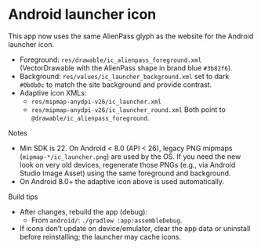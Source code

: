 # Android launcher icon

This app now uses the same AlienPass glyph as the website for the Android launcher icon.

- Foreground: `res/drawable/ic_alienpass_foreground.xml` (VectorDrawable with the AlienPass shape in brand blue `#3b82f6`).
- Background: `res/values/ic_launcher_background.xml` set to dark `#0b0b0c` to match the site background and provide contrast.
- Adaptive icon XMLs:
  - `res/mipmap-anydpi-v26/ic_launcher.xml`
  - `res/mipmap-anydpi-v26/ic_launcher_round.xml`
  Both point to `@drawable/ic_alienpass_foreground`.

Notes

- Min SDK is 22. On Android < 8.0 (API < 26), legacy PNG mipmaps (`mipmap-*/ic_launcher.png`) are used by the OS. If you need the new look on very old devices, regenerate those PNGs (e.g., via Android Studio Image Asset) using the same foreground and background.
- On Android 8.0+ the adaptive icon above is used automatically.

Build tips

- After changes, rebuild the app (debug):
  - From `android/`: `./gradlew :app:assembleDebug`.
- If icons don’t update on device/emulator, clear the app data or uninstall before reinstalling; the launcher may cache icons.
